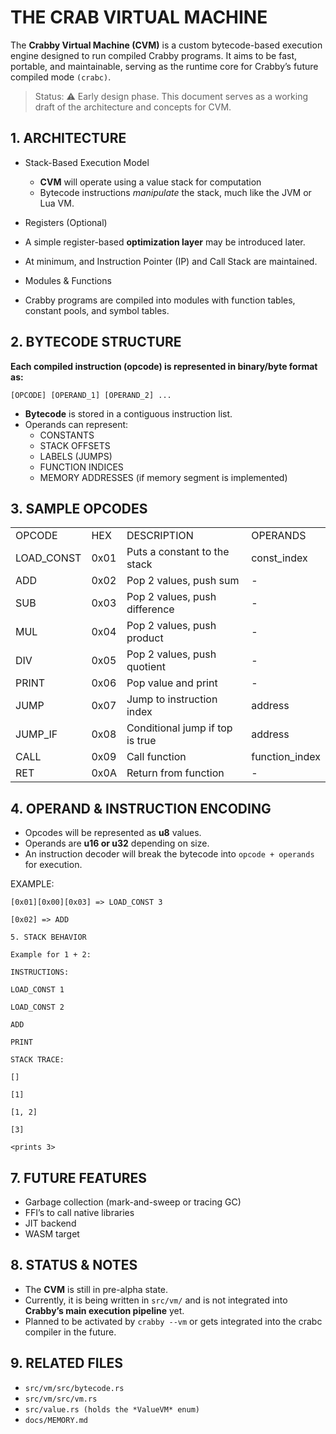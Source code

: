 # THE CRAB VIRTUAL MACHINE

The **Crabby Virtual Machine (CVM)** is a custom bytecode-based execution engine designed to run compiled Crabby programs. It aims to be fast, portable, and maintainable, serving as the runtime core for Crabby’s future compiled mode `(crabc)`.

> Status: ⚠️ Early design phase. This document serves as a working draft of the architecture and concepts for CVM.

## 1. ARCHITECTURE

- Stack-Based Execution Model
  - **CVM** will operate using a value stack for computation
  - Bytecode instructions *manipulate* the stack, much like the JVM or Lua VM.

- Registers (Optional)
- A simple register-based **optimization layer** may be introduced later.
- At minimum, and Instruction Pointer (IP) and Call Stack are maintained.
- Modules & Functions
- Crabby programs are compiled into modules with function tables, constant pools, and symbol tables.

## 2. BYTECODE STRUCTURE

**Each compiled instruction (opcode) is represented in binary/byte format as:**

```plaintext
[OPCODE] [OPERAND_1] [OPERAND_2] ...
```

- **Bytecode** is stored in a contiguous instruction list.
- Operands can represent:
  - CONSTANTS
  - STACK OFFSETS
  - LABELS (JUMPS)
  - FUNCTION INDICES
  - MEMORY ADDRESSES (if memory segment is implemented)

## 3. SAMPLE OPCODES

<table>
    <tr>
        <td>OPCODE</td>
        <td>HEX</td>
        <td>DESCRIPTION</td>
        <td>OPERANDS</td>
    </tr>
    <tr>
        <td>LOAD_CONST</td>
        <td>0x01</td>
        <td>Puts a constant to the stack</td>
        <td>const_index</td>
    </tr>
    <tr>
        <td>ADD</td>
        <td>0x02</td>
        <td>Pop 2 values, push sum</td>
        <td>-</td>
    </tr>
    <tr>
        <td>SUB</td>
        <td>0x03</td>
        <td>Pop 2 values, push difference</td>
        <td>-</td>
    </tr>
    <tr>
        <td>MUL</td>
        <td>0x04</td>
        <td>Pop 2 values, push product</td>
        <td>-</td>
    </tr>
    <tr>
        <td>DIV</td>
        <td>0x05</td>
        <td>Pop 2 values, push quotient</td>
        <td>-</td>
    </tr>
    <tr>
        <td>PRINT</td>
        <td>0x06</td>
        <td>Pop value and print</td>
        <td>-</td>
    </tr>
    <tr>
        <td>JUMP</td>
        <td>0x07</td>
        <td>Jump to instruction index</td>
        <td>address</td>
    </tr>
    <tr>
        <td>JUMP_IF</td>
        <td>0x08</td>
        <td>Conditional jump if top is true</td>
        <td>address</td>
    </tr>
    <tr>
        <td>CALL</td>
        <td>0x09</td>
        <td>Call function</td>
        <td>function_index</td>
    </tr>
    <tr>
        <td>RET</td>
        <td>0x0A</td>
        <td>Return from function</td>
        <td>-</td>
    </tr>
</table>

## 4. OPERAND & INSTRUCTION ENCODING

- Opcodes will be represented as **u8** values.
- Operands are **u16 or u32** depending on size.
- An instruction decoder will break the bytecode into `opcode + operands` for execution.

EXAMPLE:

```plain
[0x01][0x00][0x03] => LOAD_CONST 3

[0x02] => ADD

5. STACK BEHAVIOR

Example for 1 + 2:

INSTRUCTIONS:

LOAD_CONST 1

LOAD_CONST 2

ADD

PRINT

STACK TRACE:

[]

[1]

[1, 2]

[3]

<prints 3>
```

## 7. FUTURE FEATURES

- Garbage collection (mark-and-sweep or tracing GC)
- FFI’s to call native libraries
- JIT backend
- WASM target

## 8. STATUS & NOTES

- The **CVM** is still in pre-alpha state.
- Currently, it is being written in `src/vm/` and is not integrated into **Crabby’s main execution pipeline** yet.
- Planned to be activated by `crabby --vm` or gets integrated into the crabc compiler in the future.

## 9. RELATED FILES

- `src/vm/src/bytecode.rs`
- `src/vm/src/vm.rs`
- `src/value.rs (holds the *ValueVM* enum)`
- `docs/MEMORY.md`

